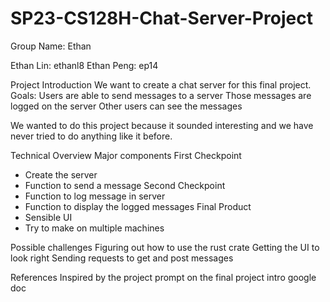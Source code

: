 # SP23-CS128H-Chat-Server-Project

Group Name: Ethan

Ethan Lin: ethanl8
Ethan Peng: ep14

Project Introduction
We want to create a chat server for this final project.
Goals:
Users are able to send messages to a server
Those messages are logged on the server
Other users can see the messages

We wanted to do this project because it sounded interesting and we have never tried to do anything like it before.

Technical Overview
Major components
First Checkpoint
- Create the server
- Function to send a message
Second Checkpoint
- Function to log message in server
- Function to display the logged messages
Final Product
- Sensible UI
- Try to make on multiple machines

Possible challenges
Figuring out how to use the rust crate
Getting the UI to look right
Sending requests to get and post messages

References
Inspired by the project prompt on the final project intro google doc
